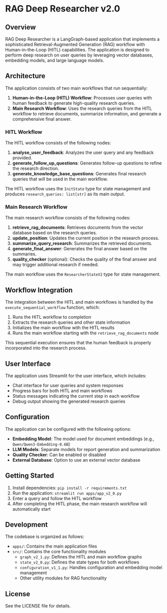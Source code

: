# RAG Deep Researcher v2.0

## Overview

RAG Deep Researcher is a LangGraph-based application that implements a sophisticated Retrieval-Augmented Generation (RAG) workflow with Human-in-the-Loop (HITL) capabilities. The application is designed to perform deep research on user queries by leveraging vector databases, embedding models, and large language models.

## Architecture

The application consists of two main workflows that run sequentially:

1. **Human-in-the-Loop (HITL) Workflow**: Processes user queries with human feedback to generate high-quality research queries.
2. **Main Research Workflow**: Uses the research queries from the HITL workflow to retrieve documents, summarize information, and generate a comprehensive final answer.

### HITL Workflow

The HITL workflow consists of the following nodes:

1. **analyse_user_feedback**: Analyzes the user query and any feedback provided.
2. **generate_follow_up_questions**: Generates follow-up questions to refine the research direction.
3. **generate_knowledge_base_questions**: Generates final research queries that will be used in the main workflow.

The HITL workflow uses the `InitState` type for state management and produces `research_queries: list[str]` as its main output.

### Main Research Workflow

The main research workflow consists of the following nodes:

1. **retrieve_rag_documents**: Retrieves documents from the vector database based on the research queries.
2. **update_position**: Updates the current position in the research process.
3. **summarize_query_research**: Summarizes the retrieved documents.
4. **generate_final_answer**: Generates the final answer based on the summaries.
5. **quality_checker** (optional): Checks the quality of the final answer and may trigger additional research if needed.

The main workflow uses the `ResearcherStateV2` type for state management.

## Workflow Integration

The integration between the HITL and main workflows is handled by the `execute_sequential_workflow` function, which:

1. Runs the HITL workflow to completion
2. Extracts the research queries and other state information
3. Initializes the main workflow with the HITL results
4. Runs the main workflow starting with the `retrieve_rag_documents` node

This sequential execution ensures that the human feedback is properly incorporated into the research process.

## User Interface

The application uses Streamlit for the user interface, which includes:

- Chat interface for user queries and system responses
- Progress bars for both HITL and main workflows
- Status messages indicating the current step in each workflow
- Debug output showing the generated research queries

## Configuration

The application can be configured with the following options:

- **Embedding Model**: The model used for document embeddings (e.g., `Qwen/Qwen3-Embedding-0.6B`)
- **LLM Models**: Separate models for report generation and summarization
- **Quality Checker**: Can be enabled or disabled
- **External Database**: Option to use an external vector database

## Getting Started

1. Install dependencies: `pip install -r requirements.txt`
2. Run the application: `streamlit run apps/app_v2_0.py`
3. Enter a query and follow the HITL workflow
4. After completing the HITL phase, the main research workflow will automatically start

## Development

The codebase is organized as follows:

- `apps/`: Contains the main application files
- `src/`: Contains the core functionality modules
  - `graph_v2_1.py`: Defines the HITL and main workflow graphs
  - `state_v2_0.py`: Defines the state types for both workflows
  - `configuration_v1_1.py`: Handles configuration and embedding model management
  - Other utility modules for RAG functionality

## License

See the LICENSE file for details.